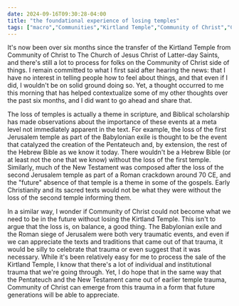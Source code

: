 ```yaml
---
date: 2024-09-16T09:30:28-04:00
title: "the foundational experience of losing temples"
tags: ["macro","Communities","Kirtland Temple","Community of Christ","Church of Jesus Christ of Latter-day Saints","Babylonian exile"]
---
```


It's now been over six months since the transfer of the Kirtland Temple from Community of Christ to The Church of Jesus Christ of Latter-day Saints, and there's still a lot to process for folks on the Community of Christ side of things. I remain committed to what I first said after hearing the news: that I have no interest in telling people how to feel about things, and that even if I did, I wouldn't be on solid ground doing so. Yet, a thought occurred to me this morning that has helped contextualize some of my other thoughts over the past six months, and I did want to go ahead and share that.

The loss of temples is actually a theme in scripture, and Biblical scholarship has made observations about the importance of these events at a meta level not immediately apparent in the text. For example, the loss of the first Jerusalem temple as part of the Babylonian exile is thought to be the event that catalyzed the creation of the Pentateuch and, by extension, the rest of the Hebrew Bible as we know it today. There wouldn't be a Hebrew Bible (or at least not the one that we know) without the loss of the first temple. Similarly, much of the New Testament was composed after the loss of the second Jerusalem temple as part of a Roman crackdown around 70 CE, and the "future" absence of that temple is a theme in some of the gospels. Early Christianity and its sacred texts would not be what they were without the loss of the second temple informing them.

In a similar way, I wonder if Community of Christ could not become what we need to be in the future without losing the Kirtland Temple. This isn't to argue that the loss is, on balance, a good thing. The Babylonian exile and the Roman siege of Jerusalem were both very traumatic events, and even if we can appreciate the texts and traditions that came out of that trauma, it would be silly to celebrate that trauma or even suggest that it was necessary. While it's been relatively easy for me to process the sale of the Kirtland Temple, I know that there's a lot of individual and institutional trauma that we're going through. Yet, I do hope that in the same way that the Pentateuch and the New Testament came out of earlier temple trauma, Community of Christ can emerge from this trauma in a form that future generations will be able to appreciate.